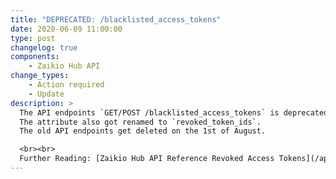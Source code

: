 ```yaml
---
title: "DEPRECATED: /blacklisted_access_tokens"
date: 2020-06-09 11:00:00
type: post
changelog: true
components:
    - Zaikio Hub API
change_types:
    - Action required
    - Update
description: >
  The API endpoints `GET/POST /blacklisted_access_tokens` is deprecated and got renamed to `GET/POST /revoked_access_tokens`.
  The attribute also got renamed to `revoked_token_ids`.
  The old API endpoints get deleted on the 1st of August.

  <br><br>
  Further Reading: [Zaikio Hub API Reference Revoked Access Tokens](/api/directory/directory.html#/Revoked%20Access%20Tokens)
---
```

